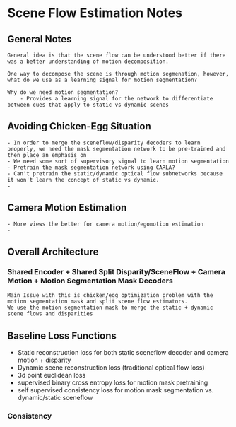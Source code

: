 # Scene Flow Estimation Notes

## General Notes

    General idea is that the scene flow can be understood better if there was a better understanding of motion decomposition.
    
    One way to decompose the scene is through motion segmenation, however, what do we use as a learning signal for motion segmentation?

    Why do we need motion segmentation?
        - Provides a learning signal for the network to differentiate between cues that apply to static vs dynamic scenes

## Avoiding Chicken-Egg Situation

    - In order to merge the sceneflow/disparity decoders to learn properly, we need the mask segmentation network to be pre-trained and then place an emphasis on 
    - We need some sort of supervisory signal to learn motion segmentation
    - Pretrain the mask segmentation network using CARLA? 
    - Can't pretrain the static/dynamic optical flow subnetworks because it won't learn the concept of static vs dynamic.
    -

## Camera Motion Estimation

    - More views the better for camera motion/egomotion estimation
    -  

## Overall Architecture

### Shared Encoder + Shared Split Disparity/SceneFlow + Camera Motion + Motion Segmentation Mask Decoders

    Main Issue with this is chicken/egg optimization problem with the motion segmentation mask and split scene flow estimators.  
    We use the motion segmentation mask to merge the static + dynamic scene flows and disparities

## Baseline Loss Functions

- Static reconstruction loss for both static sceneflow decoder and camera motion + disparity
- Dynamic scene reconstruction loss (traditional optical flow loss)
- 3d point euclidean loss
- supervised binary cross entropy loss for motion mask pretraining
- self supervised consistency loss for motion mask segmentation vs. dynamic/static sceneflow

### Consistency
